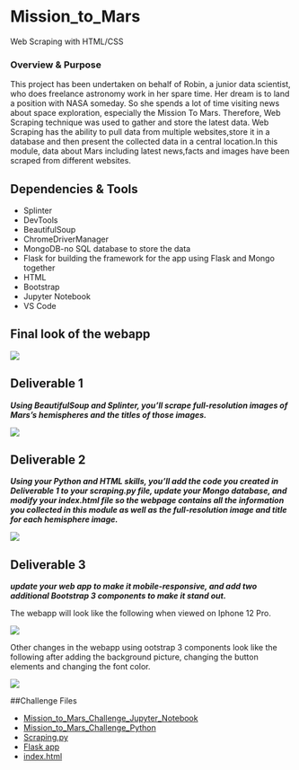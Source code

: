 # Mission_to_Mars
Web Scraping with HTML/CSS

### Overview & Purpose

This project has been undertaken on behalf of Robin, a junior data scientist, who does freelance astronomy work in her spare time. Her dream is to land a position with NASA someday. So she spends a lot of time visiting news about space exploration, especially the Mission To Mars. Therefore, Web Scraping technique was used to gather and store the latest data. Web Scraping has the ability to pull data from multiple websites,store it in a database and then present the collected data in a central location.In this module, data about Mars including latest news,facts and images have been scraped from different websites.

## Dependencies & Tools
- Splinter
- DevTools
- BeautifulSoup
- ChromeDriverManager
- MongoDB-no SQL database to store the data
- Flask for building the framework for the app using Flask and Mongo together
- HTML
- Bootstrap
- Jupyter Notebook
- VS Code

## Final look of the webapp

![](images/webpage_view.png)

## Deliverable 1

***Using BeautifulSoup and Splinter, you’ll scrape full-resolution images of Mars’s hemispheres and the titles of those images.***

![](images/delv_1_image.png)

## Deliverable 2

***Using your Python and HTML skills, you’ll add the code you created in Deliverable 1 to your scraping.py file, update your Mongo database, and modify your index.html file so the webpage contains all the information you collected in this module as well as the full-resolution image and title for each hemisphere image.***

![](images/delv_2.png)

## Deliverable 3

***update your web app to make it mobile-responsive, and add two additional Bootstrap 3 components to make it stand out.***

The webapp will look like the following when viewed on Iphone 12 Pro.

![](images/webpage_mobile_view.png)

Other changes in the webapp using ootstrap 3 components look like the following after adding the background picture, changing the button elements and changing the font color.

![](images/dev_3_changes.png)

##Challenge Files
- [Mission_to_Mars_Challenge_Jupyter_Notebook](https://github.com/Sukanya807/Mission_to_Mars/blob/main/Mission_to_Mars_Challenge.ipynb)
- [Mission_to_Mars_Challenge_Python](https://github.com/Sukanya807/Mission_to_Mars/blob/main/Mission_to_Mars_Challenge.py)
- [Scraping.py](https://github.com/Sukanya807/Mission_to_Mars/blob/main/scraping.py)
- [Flask app](https://github.com/Sukanya807/Mission_to_Mars/blob/main/app.py)
- [index.html](https://github.com/Sukanya807/Mission_to_Mars/blob/main/templates/index.html)
